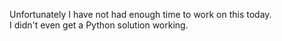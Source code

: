 
Unfortunately I have not had enough time to work on this today.  
I didn't even get a Python solution working.
